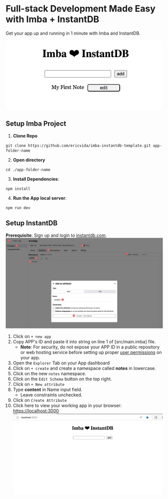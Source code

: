 # Full-stack Development Made Easy with Imba + InstantDB

Get your app up and running in 1 minute with Imba and InstantDB.

![App Screenshot](./screenshot-01.jpg)

## Setup Imba Project
1. **Clone Repo**
```
git clone https://github.com/ericvida/imba-instantdb-template.git app-folder-name
```
2. **Open directory**
```
cd ./app-folder-name
```
3. **Install Dependencies**:
```
npm install
```
4.  **Run the App local server**:
```
npm run dev
```

## Setup InstantDB
**Prerequisite**: Sign up and login to [instantdb.com](https://instantdb.com).
![App Screenshot](./screenshot-02.jpg)
1. Click on `+ new app`
2. Copy APP's ID and paste it into string on line 1 of [src/main.imba] file.
    - **Note**: For security, do not expose your APP ID in a public repository or web hosting service before setting up proper [user permissions](https://www.instantdb.com/docs/permissions) on your app.
3. Open the `Explorer` Tab on your App dashboard
4. Click on `+ create` and create a namespace called **notes** in lowercase.
5. Click on the new `notes` namespace.
6. Click on the `Edit Schema` button on the top right.
7. Click on `+ New attribute`
8. Type **content** in Name input field.
   - Leave constraints unchecked.
9. Click on `Create Attribute`
10. Click here to view your working app in your browser: [https://localhost:3000](https://localhost:3000)
![App Screenshot](./screenshot-gif.gif)